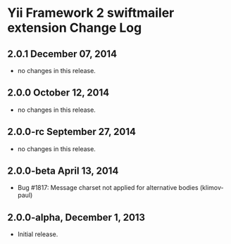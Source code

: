 Yii Framework 2 swiftmailer extension Change Log
================================================

2.0.1 December 07, 2014
-----------------------

- no changes in this release.


2.0.0 October 12, 2014
----------------------

- no changes in this release.


2.0.0-rc September 27, 2014
---------------------------

- no changes in this release.


2.0.0-beta April 13, 2014
-------------------------

- Bug #1817: Message charset not applied for alternative bodies (klimov-paul)

2.0.0-alpha, December 1, 2013
-----------------------------

- Initial release.
